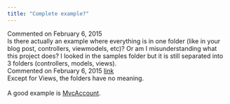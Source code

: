 ```yaml
---
title: "Complete example?"
---
```

<div id="post1349832" class="discussion-comment op">
   <div class="discussion-header">Commented on 
      <time datetime="2015-02-06T12:35:01.413-08:00" title="2015-02-06T12:35:01.413-08:00">February 6, 2015</time>
   </div>
   <div class="discussion-message">Is there actually an example where everything is in one folder (like in your blog post, controllers, viewmodels, etc)? Or am I misunderstanding what this project does? I looked in the samples folder but it is still separated into 3 folders (controllers, models, views). <br />
</div>
</div>
<div id="post1349843" class="discussion-comment">
   <div class="discussion-header">Commented on 
      <time datetime="2015-02-06T13:23:47.383-08:00" title="2015-02-06T13:23:47.383-08:00">February 6, 2015</time> <a href="#post1349843" class="post-link">link</a></div>
   <div class="discussion-message">Except for Views, the folders have no meaning.<br />
<br />
A good example is <a href="http://maxtoroq.github.io/MvcAccount/" rel="nofollow">MvcAccount</a>.<br />
</div>
</div>